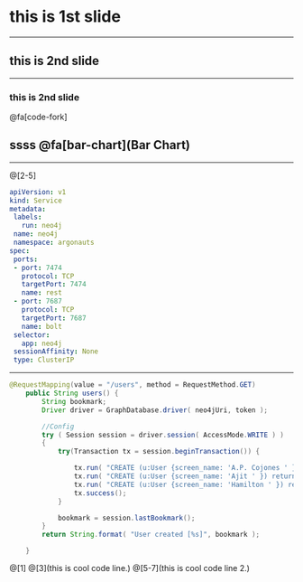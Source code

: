 # this is 1st slide
---
## this is 2nd slide
---
### this is 2nd slide

@fa[code-fork]

## ssss @fa[bar-chart](Bar Chart)
---
@[2-5]
```yml
apiVersion: v1
kind: Service
metadata:
 labels:
   run: neo4j
 name: neo4j
 namespace: argonauts
spec:
 ports:
 - port: 7474
   protocol: TCP
   targetPort: 7474
   name: rest
 - port: 7687
   protocol: TCP
   targetPort: 7687
   name: bolt
 selector:
   app: neo4j
 sessionAffinity: None
 type: ClusterIP
```
---
```java
@RequestMapping(value = "/users", method = RequestMethod.GET)
    public String users() {
        String bookmark;
        Driver driver = GraphDatabase.driver( neo4jUri, token );

        //Config
        try ( Session session = driver.session( AccessMode.WRITE ) )
        {
            try(Transaction tx = session.beginTransaction()) {

                tx.run( "CREATE (u:User {screen_name: 'A.P. Cojones ' }) return u" );
                tx.run( "CREATE (u:User {screen_name: 'Ajit ' }) return u" );
                tx.run( "CREATE (u:User {screen_name: 'Hamilton ' }) return u" );
                tx.success();
            }

            bookmark = session.lastBookmark();
        }
        return String.format( "User created [%s]", bookmark );

    }
```
@[1]
@[3](this is cool code line.)
@[5-7](this is cool code line 2.)